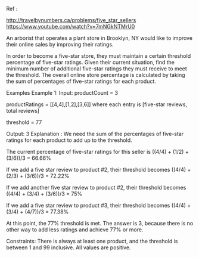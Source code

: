 Ref :

http://travelbynumbers.ca/problems/five_star_sellers
https://www.youtube.com/watch?v=7mNGkNTMrU0


An arborist that operates a plant store in Brooklyn, NY would like to improve their online sales by improving their ratings.

In order to become a five-star store, they must maintain a certain threshold percentage of five-star ratings. Given their current situation, find the minimum number of additional five-star ratings they must receive to meet the threshold. The overall online store percentage is calculated by taking the sum of percentages of five-star ratings for each product.

Examples
Example 1:
Input:
productCount = 3

productRatings = [[4,4],[1,2],[3,6]] where each entry is [five-star reviews, total reviews]

threshold = 77

Output: 3
Explanation :
We need the sum of the percentages of five-star ratings for each product to add up to the threshold.

The current percentage of five-star ratings for this seller is ((4/4) + (1/2) + (3/6))/3 = 66.66%

If we add a five star review to product #2, their threshold becomes ((4/4) + (2/3) + (3/6))/3 = 72.22%

If we add another five star review to product #2, their threshold becomes ((4/4) + (3/4) + (3/6))/3 = 75%

If we add a five star review to product #3, their threshold becomes ((4/4) + (3/4) + (4/7))/3 = 77.38%

At this point, the 77% threshold is met. The answer is 3, because there is no other way to add less ratings and achieve 77% or more.

Constraints:
There is always at least one product, and the threshold is between 1 and 99 inclusive. All values are positive.